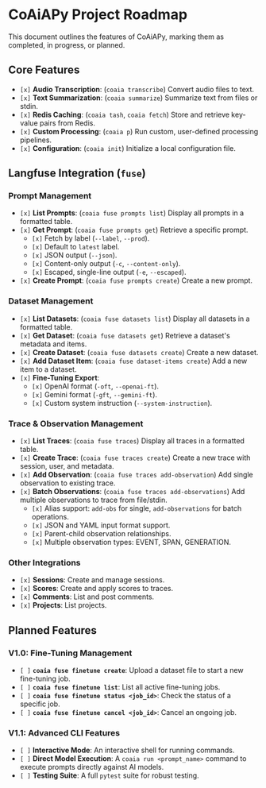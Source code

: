 # CoAiAPy Project Roadmap

This document outlines the features of CoAiAPy, marking them as completed, in progress, or planned.

## Core Features

- `[x]` **Audio Transcription**: (`coaia transcribe`) Convert audio files to text.
- `[x]` **Text Summarization**: (`coaia summarize`) Summarize text from files or stdin.
- `[x]` **Redis Caching**: (`coaia tash`, `coaia fetch`) Store and retrieve key-value pairs from Redis.
- `[x]` **Custom Processing**: (`coaia p`) Run custom, user-defined processing pipelines.
- `[x]` **Configuration**: (`coaia init`) Initialize a local configuration file.

## Langfuse Integration (`fuse`)

### Prompt Management

- `[x]` **List Prompts**: (`coaia fuse prompts list`) Display all prompts in a formatted table.
- `[x]` **Get Prompt**: (`coaia fuse prompts get`) Retrieve a specific prompt.
  - `[x]` Fetch by label (`--label`, `--prod`).
  - `[x]` Default to `latest` label.
  - `[x]` JSON output (`--json`).
  - `[x]` Content-only output (`-c`, `--content-only`).
  - `[x]` Escaped, single-line output (`-e`, `--escaped`).
- `[x]` **Create Prompt**: (`coaia fuse prompts create`) Create a new prompt.

### Dataset Management

- `[x]` **List Datasets**: (`coaia fuse datasets list`) Display all datasets in a formatted table.
- `[x]` **Get Dataset**: (`coaia fuse datasets get`) Retrieve a dataset's metadata and items.
- `[x]` **Create Dataset**: (`coaia fuse datasets create`) Create a new dataset.
- `[x]` **Add Dataset Item**: (`coaia fuse dataset-items create`) Add a new item to a dataset.
- `[x]` **Fine-Tuning Export**:
  - `[x]` OpenAI format (`-oft`, `--openai-ft`).
  - `[x]` Gemini format (`-gft`, `--gemini-ft`).
  - `[x]` Custom system instruction (`--system-instruction`).

### Trace & Observation Management

- `[x]` **List Traces**: (`coaia fuse traces`) Display all traces in a formatted table.
- `[x]` **Create Trace**: (`coaia fuse traces create`) Create a new trace with session, user, and metadata.
- `[x]` **Add Observation**: (`coaia fuse traces add-observation`) Add single observation to existing trace.
- `[x]` **Batch Observations**: (`coaia fuse traces add-observations`) Add multiple observations to trace from file/stdin.
  - `[x]` Alias support: `add-obs` for single, `add-observations` for batch operations.
  - `[x]` JSON and YAML input format support.
  - `[x]` Parent-child observation relationships.
  - `[x]` Multiple observation types: EVENT, SPAN, GENERATION.

### Other Integrations

- `[x]` **Sessions**: Create and manage sessions.
- `[x]` **Scores**: Create and apply scores to traces.
- `[x]` **Comments**: List and post comments.
- `[x]` **Projects**: List projects.

## Planned Features

### V1.0: Fine-Tuning Management

- `[ ]` **`coaia fuse finetune create`**: Upload a dataset file to start a new fine-tuning job.
- `[ ]` **`coaia fuse finetune list`**: List all active fine-tuning jobs.
- `[ ]` **`coaia fuse finetune status <job_id>`**: Check the status of a specific job.
- `[ ]` **`coaia fuse finetune cancel <job_id>`**: Cancel an ongoing job.

### V1.1: Advanced CLI Features

- `[ ]` **Interactive Mode**: An interactive shell for running commands.
- `[ ]` **Direct Model Execution**: A `coaia run <prompt_name>` command to execute prompts directly against AI models.
- `[ ]` **Testing Suite**: A full `pytest` suite for robust testing.